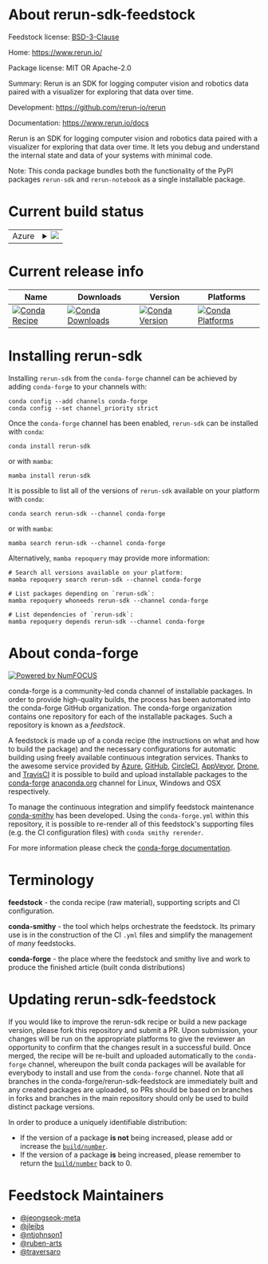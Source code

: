About rerun-sdk-feedstock
=========================

Feedstock license: [BSD-3-Clause](https://github.com/conda-forge/rerun-sdk-feedstock/blob/main/LICENSE.txt)

Home: https://www.rerun.io/

Package license: MIT OR Apache-2.0

Summary: Rerun is an SDK for logging computer vision and robotics data paired with a visualizer for exploring that data over time.

Development: https://github.com/rerun-io/rerun

Documentation: https://www.rerun.io/docs

Rerun is an SDK for logging computer vision and robotics data paired with a visualizer for exploring that data over time.
It lets you debug and understand the internal state and data of your systems with minimal code.

Note: This conda package bundles both the functionality of the PyPI packages `rerun-sdk` and `rerun-notebook` as a single installable package.


Current build status
====================


<table>
    
  <tr>
    <td>Azure</td>
    <td>
      <details>
        <summary>
          <a href="https://dev.azure.com/conda-forge/feedstock-builds/_build/latest?definitionId=19882&branchName=main">
            <img src="https://dev.azure.com/conda-forge/feedstock-builds/_apis/build/status/rerun-sdk-feedstock?branchName=main">
          </a>
        </summary>
        <table>
          <thead><tr><th>Variant</th><th>Status</th></tr></thead>
          <tbody><tr>
              <td>linux_64_python3.10.____cpython</td>
              <td>
                <a href="https://dev.azure.com/conda-forge/feedstock-builds/_build/latest?definitionId=19882&branchName=main">
                  <img src="https://dev.azure.com/conda-forge/feedstock-builds/_apis/build/status/rerun-sdk-feedstock?branchName=main&jobName=linux&configuration=linux%20linux_64_python3.10.____cpython" alt="variant">
                </a>
              </td>
            </tr><tr>
              <td>linux_64_python3.11.____cpython</td>
              <td>
                <a href="https://dev.azure.com/conda-forge/feedstock-builds/_build/latest?definitionId=19882&branchName=main">
                  <img src="https://dev.azure.com/conda-forge/feedstock-builds/_apis/build/status/rerun-sdk-feedstock?branchName=main&jobName=linux&configuration=linux%20linux_64_python3.11.____cpython" alt="variant">
                </a>
              </td>
            </tr><tr>
              <td>linux_64_python3.12.____cpython</td>
              <td>
                <a href="https://dev.azure.com/conda-forge/feedstock-builds/_build/latest?definitionId=19882&branchName=main">
                  <img src="https://dev.azure.com/conda-forge/feedstock-builds/_apis/build/status/rerun-sdk-feedstock?branchName=main&jobName=linux&configuration=linux%20linux_64_python3.12.____cpython" alt="variant">
                </a>
              </td>
            </tr><tr>
              <td>linux_64_python3.13.____cp313</td>
              <td>
                <a href="https://dev.azure.com/conda-forge/feedstock-builds/_build/latest?definitionId=19882&branchName=main">
                  <img src="https://dev.azure.com/conda-forge/feedstock-builds/_apis/build/status/rerun-sdk-feedstock?branchName=main&jobName=linux&configuration=linux%20linux_64_python3.13.____cp313" alt="variant">
                </a>
              </td>
            </tr><tr>
              <td>linux_aarch64_python3.10.____cpython</td>
              <td>
                <a href="https://dev.azure.com/conda-forge/feedstock-builds/_build/latest?definitionId=19882&branchName=main">
                  <img src="https://dev.azure.com/conda-forge/feedstock-builds/_apis/build/status/rerun-sdk-feedstock?branchName=main&jobName=linux&configuration=linux%20linux_aarch64_python3.10.____cpython" alt="variant">
                </a>
              </td>
            </tr><tr>
              <td>linux_aarch64_python3.11.____cpython</td>
              <td>
                <a href="https://dev.azure.com/conda-forge/feedstock-builds/_build/latest?definitionId=19882&branchName=main">
                  <img src="https://dev.azure.com/conda-forge/feedstock-builds/_apis/build/status/rerun-sdk-feedstock?branchName=main&jobName=linux&configuration=linux%20linux_aarch64_python3.11.____cpython" alt="variant">
                </a>
              </td>
            </tr><tr>
              <td>linux_aarch64_python3.12.____cpython</td>
              <td>
                <a href="https://dev.azure.com/conda-forge/feedstock-builds/_build/latest?definitionId=19882&branchName=main">
                  <img src="https://dev.azure.com/conda-forge/feedstock-builds/_apis/build/status/rerun-sdk-feedstock?branchName=main&jobName=linux&configuration=linux%20linux_aarch64_python3.12.____cpython" alt="variant">
                </a>
              </td>
            </tr><tr>
              <td>linux_aarch64_python3.13.____cp313</td>
              <td>
                <a href="https://dev.azure.com/conda-forge/feedstock-builds/_build/latest?definitionId=19882&branchName=main">
                  <img src="https://dev.azure.com/conda-forge/feedstock-builds/_apis/build/status/rerun-sdk-feedstock?branchName=main&jobName=linux&configuration=linux%20linux_aarch64_python3.13.____cp313" alt="variant">
                </a>
              </td>
            </tr><tr>
              <td>osx_64_python3.10.____cpython</td>
              <td>
                <a href="https://dev.azure.com/conda-forge/feedstock-builds/_build/latest?definitionId=19882&branchName=main">
                  <img src="https://dev.azure.com/conda-forge/feedstock-builds/_apis/build/status/rerun-sdk-feedstock?branchName=main&jobName=osx&configuration=osx%20osx_64_python3.10.____cpython" alt="variant">
                </a>
              </td>
            </tr><tr>
              <td>osx_64_python3.11.____cpython</td>
              <td>
                <a href="https://dev.azure.com/conda-forge/feedstock-builds/_build/latest?definitionId=19882&branchName=main">
                  <img src="https://dev.azure.com/conda-forge/feedstock-builds/_apis/build/status/rerun-sdk-feedstock?branchName=main&jobName=osx&configuration=osx%20osx_64_python3.11.____cpython" alt="variant">
                </a>
              </td>
            </tr><tr>
              <td>osx_64_python3.12.____cpython</td>
              <td>
                <a href="https://dev.azure.com/conda-forge/feedstock-builds/_build/latest?definitionId=19882&branchName=main">
                  <img src="https://dev.azure.com/conda-forge/feedstock-builds/_apis/build/status/rerun-sdk-feedstock?branchName=main&jobName=osx&configuration=osx%20osx_64_python3.12.____cpython" alt="variant">
                </a>
              </td>
            </tr><tr>
              <td>osx_64_python3.13.____cp313</td>
              <td>
                <a href="https://dev.azure.com/conda-forge/feedstock-builds/_build/latest?definitionId=19882&branchName=main">
                  <img src="https://dev.azure.com/conda-forge/feedstock-builds/_apis/build/status/rerun-sdk-feedstock?branchName=main&jobName=osx&configuration=osx%20osx_64_python3.13.____cp313" alt="variant">
                </a>
              </td>
            </tr><tr>
              <td>osx_arm64_python3.10.____cpython</td>
              <td>
                <a href="https://dev.azure.com/conda-forge/feedstock-builds/_build/latest?definitionId=19882&branchName=main">
                  <img src="https://dev.azure.com/conda-forge/feedstock-builds/_apis/build/status/rerun-sdk-feedstock?branchName=main&jobName=osx&configuration=osx%20osx_arm64_python3.10.____cpython" alt="variant">
                </a>
              </td>
            </tr><tr>
              <td>osx_arm64_python3.11.____cpython</td>
              <td>
                <a href="https://dev.azure.com/conda-forge/feedstock-builds/_build/latest?definitionId=19882&branchName=main">
                  <img src="https://dev.azure.com/conda-forge/feedstock-builds/_apis/build/status/rerun-sdk-feedstock?branchName=main&jobName=osx&configuration=osx%20osx_arm64_python3.11.____cpython" alt="variant">
                </a>
              </td>
            </tr><tr>
              <td>osx_arm64_python3.12.____cpython</td>
              <td>
                <a href="https://dev.azure.com/conda-forge/feedstock-builds/_build/latest?definitionId=19882&branchName=main">
                  <img src="https://dev.azure.com/conda-forge/feedstock-builds/_apis/build/status/rerun-sdk-feedstock?branchName=main&jobName=osx&configuration=osx%20osx_arm64_python3.12.____cpython" alt="variant">
                </a>
              </td>
            </tr><tr>
              <td>osx_arm64_python3.13.____cp313</td>
              <td>
                <a href="https://dev.azure.com/conda-forge/feedstock-builds/_build/latest?definitionId=19882&branchName=main">
                  <img src="https://dev.azure.com/conda-forge/feedstock-builds/_apis/build/status/rerun-sdk-feedstock?branchName=main&jobName=osx&configuration=osx%20osx_arm64_python3.13.____cp313" alt="variant">
                </a>
              </td>
            </tr><tr>
              <td>win_64_python3.10.____cpython</td>
              <td>
                <a href="https://dev.azure.com/conda-forge/feedstock-builds/_build/latest?definitionId=19882&branchName=main">
                  <img src="https://dev.azure.com/conda-forge/feedstock-builds/_apis/build/status/rerun-sdk-feedstock?branchName=main&jobName=win&configuration=win%20win_64_python3.10.____cpython" alt="variant">
                </a>
              </td>
            </tr><tr>
              <td>win_64_python3.11.____cpython</td>
              <td>
                <a href="https://dev.azure.com/conda-forge/feedstock-builds/_build/latest?definitionId=19882&branchName=main">
                  <img src="https://dev.azure.com/conda-forge/feedstock-builds/_apis/build/status/rerun-sdk-feedstock?branchName=main&jobName=win&configuration=win%20win_64_python3.11.____cpython" alt="variant">
                </a>
              </td>
            </tr><tr>
              <td>win_64_python3.12.____cpython</td>
              <td>
                <a href="https://dev.azure.com/conda-forge/feedstock-builds/_build/latest?definitionId=19882&branchName=main">
                  <img src="https://dev.azure.com/conda-forge/feedstock-builds/_apis/build/status/rerun-sdk-feedstock?branchName=main&jobName=win&configuration=win%20win_64_python3.12.____cpython" alt="variant">
                </a>
              </td>
            </tr><tr>
              <td>win_64_python3.13.____cp313</td>
              <td>
                <a href="https://dev.azure.com/conda-forge/feedstock-builds/_build/latest?definitionId=19882&branchName=main">
                  <img src="https://dev.azure.com/conda-forge/feedstock-builds/_apis/build/status/rerun-sdk-feedstock?branchName=main&jobName=win&configuration=win%20win_64_python3.13.____cp313" alt="variant">
                </a>
              </td>
            </tr>
          </tbody>
        </table>
      </details>
    </td>
  </tr>
</table>

Current release info
====================

| Name | Downloads | Version | Platforms |
| --- | --- | --- | --- |
| [![Conda Recipe](https://img.shields.io/badge/recipe-rerun--sdk-green.svg)](https://anaconda.org/conda-forge/rerun-sdk) | [![Conda Downloads](https://img.shields.io/conda/dn/conda-forge/rerun-sdk.svg)](https://anaconda.org/conda-forge/rerun-sdk) | [![Conda Version](https://img.shields.io/conda/vn/conda-forge/rerun-sdk.svg)](https://anaconda.org/conda-forge/rerun-sdk) | [![Conda Platforms](https://img.shields.io/conda/pn/conda-forge/rerun-sdk.svg)](https://anaconda.org/conda-forge/rerun-sdk) |

Installing rerun-sdk
====================

Installing `rerun-sdk` from the `conda-forge` channel can be achieved by adding `conda-forge` to your channels with:

```
conda config --add channels conda-forge
conda config --set channel_priority strict
```

Once the `conda-forge` channel has been enabled, `rerun-sdk` can be installed with `conda`:

```
conda install rerun-sdk
```

or with `mamba`:

```
mamba install rerun-sdk
```

It is possible to list all of the versions of `rerun-sdk` available on your platform with `conda`:

```
conda search rerun-sdk --channel conda-forge
```

or with `mamba`:

```
mamba search rerun-sdk --channel conda-forge
```

Alternatively, `mamba repoquery` may provide more information:

```
# Search all versions available on your platform:
mamba repoquery search rerun-sdk --channel conda-forge

# List packages depending on `rerun-sdk`:
mamba repoquery whoneeds rerun-sdk --channel conda-forge

# List dependencies of `rerun-sdk`:
mamba repoquery depends rerun-sdk --channel conda-forge
```


About conda-forge
=================

[![Powered by
NumFOCUS](https://img.shields.io/badge/powered%20by-NumFOCUS-orange.svg?style=flat&colorA=E1523D&colorB=007D8A)](https://numfocus.org)

conda-forge is a community-led conda channel of installable packages.
In order to provide high-quality builds, the process has been automated into the
conda-forge GitHub organization. The conda-forge organization contains one repository
for each of the installable packages. Such a repository is known as a *feedstock*.

A feedstock is made up of a conda recipe (the instructions on what and how to build
the package) and the necessary configurations for automatic building using freely
available continuous integration services. Thanks to the awesome service provided by
[Azure](https://azure.microsoft.com/en-us/services/devops/), [GitHub](https://github.com/),
[CircleCI](https://circleci.com/), [AppVeyor](https://www.appveyor.com/),
[Drone](https://cloud.drone.io/welcome), and [TravisCI](https://travis-ci.com/)
it is possible to build and upload installable packages to the
[conda-forge](https://anaconda.org/conda-forge) [anaconda.org](https://anaconda.org/)
channel for Linux, Windows and OSX respectively.

To manage the continuous integration and simplify feedstock maintenance
[conda-smithy](https://github.com/conda-forge/conda-smithy) has been developed.
Using the ``conda-forge.yml`` within this repository, it is possible to re-render all of
this feedstock's supporting files (e.g. the CI configuration files) with ``conda smithy rerender``.

For more information please check the [conda-forge documentation](https://conda-forge.org/docs/).

Terminology
===========

**feedstock** - the conda recipe (raw material), supporting scripts and CI configuration.

**conda-smithy** - the tool which helps orchestrate the feedstock.
                   Its primary use is in the construction of the CI ``.yml`` files
                   and simplify the management of *many* feedstocks.

**conda-forge** - the place where the feedstock and smithy live and work to
                  produce the finished article (built conda distributions)


Updating rerun-sdk-feedstock
============================

If you would like to improve the rerun-sdk recipe or build a new
package version, please fork this repository and submit a PR. Upon submission,
your changes will be run on the appropriate platforms to give the reviewer an
opportunity to confirm that the changes result in a successful build. Once
merged, the recipe will be re-built and uploaded automatically to the
`conda-forge` channel, whereupon the built conda packages will be available for
everybody to install and use from the `conda-forge` channel.
Note that all branches in the conda-forge/rerun-sdk-feedstock are
immediately built and any created packages are uploaded, so PRs should be based
on branches in forks and branches in the main repository should only be used to
build distinct package versions.

In order to produce a uniquely identifiable distribution:
 * If the version of a package **is not** being increased, please add or increase
   the [``build/number``](https://docs.conda.io/projects/conda-build/en/latest/resources/define-metadata.html#build-number-and-string).
 * If the version of a package **is** being increased, please remember to return
   the [``build/number``](https://docs.conda.io/projects/conda-build/en/latest/resources/define-metadata.html#build-number-and-string)
   back to 0.

Feedstock Maintainers
=====================

* [@jeongseok-meta](https://github.com/jeongseok-meta/)
* [@jleibs](https://github.com/jleibs/)
* [@ntjohnson1](https://github.com/ntjohnson1/)
* [@ruben-arts](https://github.com/ruben-arts/)
* [@traversaro](https://github.com/traversaro/)

